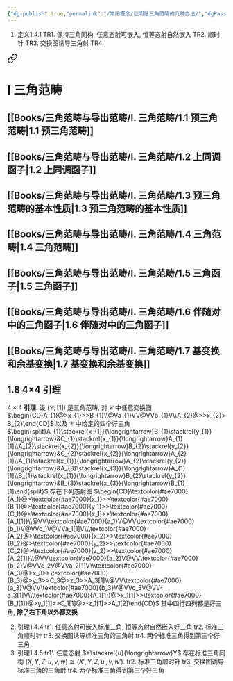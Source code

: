 ```yaml
---
{"dg-publish":true,"permalink":"/常用概念/证明是三角范畴的几种办法/","dgPassFrontmatter":true,"created":"2024-07-29T09:20:35.717+08:00","updated":"2024-08-04T20:22:07.313+08:00"}
---
```


1. 定义1.4.1
	TR1. 保持三角同构, 任意态射可嵌入, 恒等态射自然嵌入
	TR2. 顺时针
	TR3. 交换图诱导三角射
	TR4. 
<div class="transclusion internal-embed is-loaded"><a class="markdown-embed-link" href="/books///1-8-4-4/#01f47f" aria-label="Open link"><svg xmlns="http://www.w3.org/2000/svg" width="24" height="24" viewBox="0 0 24 24" fill="none" stroke="currentColor" stroke-width="2" stroke-linecap="round" stroke-linejoin="round" class="svg-icon lucide-link"><path d="M10 13a5 5 0 0 0 7.54.54l3-3a5 5 0 0 0-7.07-7.07l-1.72 1.71"></path><path d="M14 11a5 5 0 0 0-7.54-.54l-3 3a5 5 0 0 0 7.07 7.07l1.71-1.71"></path></svg></a><div class="markdown-embed">




# Ⅰ 三角范畴

## [[Books/三角范畴与导出范畴/Ⅰ. 三角范畴/1.1 预三角范畴\|1.1 预三角范畴]]
## [[Books/三角范畴与导出范畴/Ⅰ. 三角范畴/1.2 上同调函子\|1.2 上同调函子]]
## [[Books/三角范畴与导出范畴/Ⅰ. 三角范畴/1.3 预三角范畴的基本性质\|1.3 预三角范畴的基本性质]]
## [[Books/三角范畴与导出范畴/Ⅰ. 三角范畴/1.4 三角范畴\|1.4 三角范畴]]
## [[Books/三角范畴与导出范畴/Ⅰ. 三角范畴/1.5 三角函子\|1.5 三角函子]]
## [[Books/三角范畴与导出范畴/Ⅰ. 三角范畴/1.6 伴随对中的三角函子\|1.6 伴随对中的三角函子]]
## [[Books/三角范畴与导出范畴/Ⅰ. 三角范畴/1.7 基变换和余基变换\|1.7 基变换和余基变换]]
## 1.8 4×4 引理

$4\times4$ **引理**: 设 $(\mathcal{C},[1])$ 是三角范畴, 对 $\mathcal{C}$ 中任意交换图
$\begin{CD}A_{1}@>x_{1}>>B_{1}\\@Va_{1}VV@VVb_{1}V\\A_{2}@>>x_{2}>B_{2}\end{CD}$
以及 $\mathcal{C}$ 中给定的四个好三角
$\begin{split}A_{1}\stackrel{x_{1}}{\longrightarrow}B_{1}\stackrel{y_{1}}{\longrightarrow}&C_{1}\stackrel{x_{1}}{\longrightarrow}A_{1}[1]\\A_{2}\stackrel{x_{2}}{\longrightarrow}B_{2}\stackrel{y_{2}}{\longrightarrow}&C_{2}\stackrel{x_{2}}{\longrightarrow}A_{2}[1]\\A_{1}\stackrel{x_{1}}{\longrightarrow}A_{2}\stackrel{y_{2}}{\longrightarrow}&A_{3}\stackrel{x_{3}}{\longrightarrow}A_{1}[1]\\B_{1}\stackrel{x_{1}}{\longrightarrow}B_{2}\stackrel{y_{2}}{\longrightarrow}&B_{3}\stackrel{x_{3}}{\longrightarrow}B_{1}[1]\end{split}$
存在下列态射图
$\begin{CD}\textcolor{#ae7000}{A_1}@>\textcolor{#ae7000}{x_1}>>\textcolor{#ae7000}{B_1}@>\textcolor{#ae7000}{y_1}>>\textcolor{#ae7000}{C_1}@>\textcolor{#ae7000}{z_1}>>\textcolor{#ae7000}{A_1[1]}\\@VV\textcolor{#ae7000}{a_1}V@VV\textcolor{#ae7000}{b_1}V@VVc_1V@VVa_1[1]V\\\textcolor{#ae7000}{A_2}@>\textcolor{#ae7000}{x_2}>>\textcolor{#ae7000}{B_2}@>\textcolor{#ae7000}{y_2}>>\textcolor{#ae7000}{C_2}@>\textcolor{#ae7000}{z_2}>>\textcolor{#ae7000}{A_2[1]}\\@VV\textcolor{#ae7000}{a_2}V@VV\textcolor{#ae7000}{b_2}V@VVc_2V@VVa_2[1]V\\\textcolor{#ae7000}{A_3}@>x_3>>\textcolor{#ae7000}{B_3}@>y_3>>C_3@>z_3>>A_3[1]\\@VV\textcolor{#ae7000}{a_3}V@VV\textcolor{#ae7000}{b_3}V@VVc_3V@VV-a_3[1]V\\\textcolor{#ae7000}{A_1[1]}@>x_1[1]>>\textcolor{#ae7000}{B_1[1]}@>y_1[1]>>C_1[1]@>-z_1[1]>>A_1[2]\end{CD}$
其中四行四列都是好三角, **除了右下角以外都交换**.

</div></div>

2. 引理1.4.4 
	tr1. 任意态射可嵌入标准三角, 恒等态射自然嵌入好三角
	tr2. 标准三角顺时针
	tr3. 交换图诱导标准三角的三角射
	tr4. 两个标准三角得到第三个好三角
3. 引理1.4.5
	tr1'. 任意态射 $X\stackrel{u}{\longrightarrow}Y$ 存在标准三角同构 $(X,Y,Z,u,v,w)\cong (X',Y,Z,u',v,w')$.
	tr2. 标准三角顺时针
	tr3. 交换图诱导标准三角的三角射
	tr4. 两个标准三角得到第三个好三角